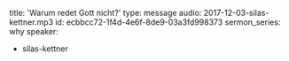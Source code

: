 title: 'Warum redet Gott nicht?'
type: message
audio: 2017-12-03-silas-kettner.mp3
id: ecbbcc72-1f4d-4e6f-8de9-03a3fd998373
sermon_series: why
speaker:
  - silas-kettner
